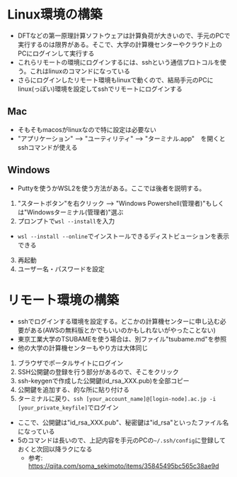 # Linux環境の構築
* DFTなどの第一原理計算ソフトウェアは計算負荷が大きいので、手元のPCで実行するのは限界がある。そこで、大学の計算機センターやクラウド上のPCにログインして実行する
* これらリモートの環境にログインするには、sshという通信プロトコルを使う。これはlinuxのコマンドになっている
* さらにログインしたリモート環境もlinuxで動くので、結局手元のPCにlinux(っぽい)環境を設定してsshでリモートにログインする

## Mac
* そもそもmacosがlinuxなので特に設定は必要ない
* "アプリケーション" --> "ユーティリティ" --> "ターミナル.app"　を開くとsshコマンドが使える

## Windows
* Puttyを使うかWSL2を使う方法がある。ここでは後者を説明する。
1. "スタートボタン"を右クリック --> "Windows Powershell(管理者)"もしくは"Windowsターミナル(管理者)"選ぶ
2. プロンプトで`wsl --install`を入力
  * `wsl --install --online`でインストールできるディストビューションを表示できる
3. 再起動
4. ユーザー名・パスワードを設定

# リモート環境の構築
* sshでログインする環境を設定する。どこかの計算機センターに申し込む必要がある(AWSの無料版とかでもいいのかもしれないがやったことない)
* 東京工業大学のTSUBAMEを使う場合は、別ファイル"tsubame.md"を参照
* 他の大学の計算機センターもやり方は大体同じ
1. ブラウザでポータルサイトにログイン
2. SSH公開鍵の登録を行う部分があるので、そこをクリック
3. ssh-keygenで作成した公開鍵(id_rsa_XXX.pub)を全部コピー
4. 公開鍵を追加する、的な所に貼り付ける
5. ターミナルに戻り、`ssh [your_account_name]@[login-node].ac.jp -i [your_private_keyfile]`でログイン

* ここで、公開鍵は"id_rsa_XXX.pub"、秘密鍵は"id_rsa"といったファイル名になっている
* 5のコマンドは長いので、上記内容を手元のPCの`~/.ssh/config`に登録しておくと次回以降ラクになる
  + 参考: https://qiita.com/soma_sekimoto/items/35845495bc565c38ae9d
